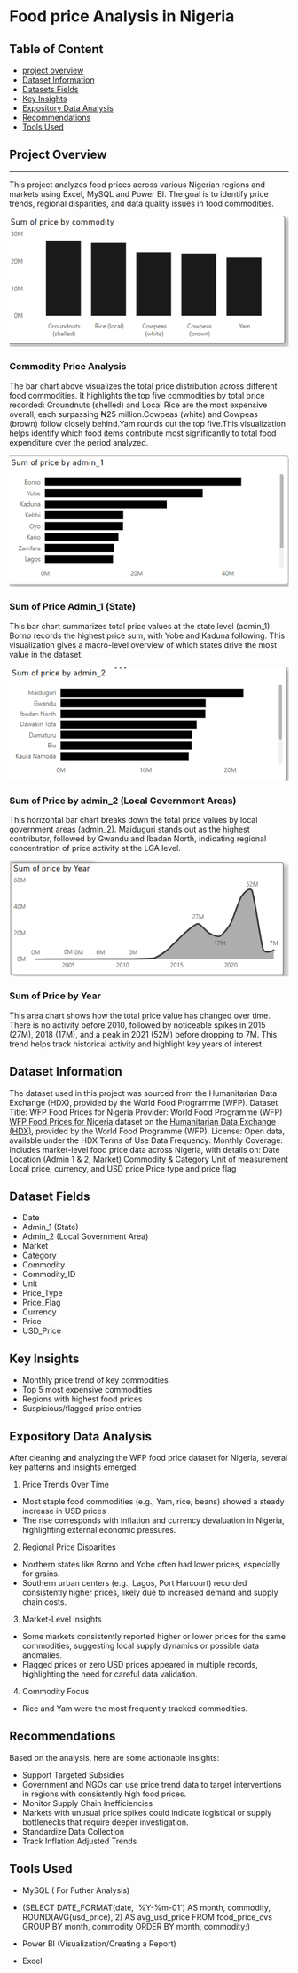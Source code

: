 # Food price Analysis in Nigeria

## Table of Content
- [project overview](#project-overview)
- [Dataset Information](#dataset-information)
- [Datasets Fields](dataset-fields)
- [Key Insights](key-insights)
- [Expository Data Analysis](expository-data-analysis)
- [Recommendations](recommendation)
- [Tools Used](#tools-used)

## Project Overview
-----
This project analyzes food prices across various Nigerian regions and markets using Excel, MySQL and Power BI. The goal is to identify price trends, regional disparities, and data quality issues in food commodities.

![image alt](https://github.com/Abolanle890/Food_price/blob/a7493d8ebd6a2a6d2715a78332b51e8ce9c70424/Bar%20Chat.png)
### Commodity Price Analysis
The bar chart above visualizes the total price distribution across different food commodities. It highlights the top five commodities by total price recorded: Groundnuts (shelled) and Local Rice are the most expensive overall, each surpassing ₦25 million.Cowpeas (white) and Cowpeas (brown) follow closely behind.Yam rounds out the top five.This visualization helps identify which food items contribute most significantly to total food expenditure over the period analyzed.

![image alt](https://github.com/Abolanle890/Food_price/blob/1ee30344881a622aba9df798e49b01264e68b31d/Horizontal%20Bar%20Chat%20(2).png)
### Sum of Price Admin_1 (State)
This bar chart summarizes total price values at the state level (admin_1). Borno records the highest price sum, with Yobe and Kaduna following. This visualization gives a macro-level overview of which states drive the most value in the dataset.

![image alt](https://github.com/Abolanle890/Food_price/blob/7ae82aabe5a000573ee73e118d51ec1fdb224c32/Horizontal%20Bar%20chat.png)
### Sum of Price by admin_2 (Local Government Areas)
This horizontal bar chart breaks down the total price values by local government areas (admin_2). Maiduguri stands out as the highest contributor, followed by Gwandu and Ibadan North, indicating regional concentration of price activity at the LGA level.

![image alt](https://github.com/Abolanle890/Food_price/blob/c892e280750a4a933bc498113b2e7f5fd899490a/Area%20chart.png)
### Sum of Price by Year
This area chart shows how the total price value has changed over time. There is no activity before 2010, followed by noticeable spikes in 2015 (27M), 2018 (17M), and a peak in 2021 (52M) before dropping to 7M. This trend helps track historical activity and highlight key years of interest.

##  Dataset Information
The dataset used in this project was sourced from the Humanitarian Data Exchange (HDX), provided by the World Food Programme (WFP).
Dataset Title: WFP Food Prices for Nigeria
Provider: World Food Programme (WFP) [WFP Food Prices for Nigeria](https://data.humdata.org/dataset/wfp-food-prices-for-nigeria) dataset on the [Humanitarian Data Exchange (HDX)](https://data.humdata.org/), provided by the World Food Programme (WFP).
License: Open data, available under the HDX Terms of Use
Data Frequency: Monthly
Coverage: Includes market-level food price data across Nigeria, with details on:
Date
Location (Admin 1 & 2, Market)
Commodity & Category
Unit of measurement
Local price, currency, and USD price
Price type and price flag

## Dataset Fields
- Date
- Admin_1 (State)
- Admin_2 (Local Government Area)
- Market
- Category
- Commodity
- Commodity_ID
- Unit
- Price_Type
- Price_Flag
- Currency
- Price
- USD_Price

## Key Insights
- Monthly price trend of key commodities
- Top 5 most expensive commodities
- Regions with highest food prices
- Suspicious/flagged price entries

## Expository Data Analysis
After cleaning and analyzing the WFP food price dataset for Nigeria, several key patterns and insights emerged:
1) Price Trends Over Time
- Most staple food commodities (e.g., Yam, rice, beans) showed a steady increase in USD prices
- The rise corresponds with inflation and currency devaluation in Nigeria, highlighting external economic pressures.
2) Regional Price Disparities
- Northern states like Borno and Yobe often had lower prices, especially for grains.
- Southern urban centers (e.g., Lagos, Port Harcourt) recorded consistently higher prices, likely due to increased demand and supply chain costs.
3)  Market-Level Insights
- Some markets consistently reported higher or lower prices for the same commodities, suggesting local supply dynamics or possible data anomalies.
- Flagged prices or zero USD prices appeared in multiple records, highlighting the need for careful data validation.
4)  Commodity Focus
- Rice and Yam were the most frequently tracked commodities.

## Recommendations
Based on the analysis, here are some actionable insights:
- Support Targeted Subsidies
- Government and NGOs can use price trend data to target interventions in regions with consistently high food prices.
- Monitor Supply Chain Inefficiencies
- Markets with unusual price spikes could indicate logistical or supply bottlenecks that require deeper investigation.
- Standardize Data Collection
- Track Inflation Adjusted Trends

## Tools Used
- MySQL ( For Futher Analysis)
- (SELECT
    DATE_FORMAT(date, '%Y-%m-01') AS month,
    commodity,
    ROUND(AVG(usd_price), 2) AS avg_usd_price
FROM food_price_cvs
GROUP BY month, commodity
ORDER BY month, commodity;)

- Power BI (Visualization/Creating a Report)
- Excel 


